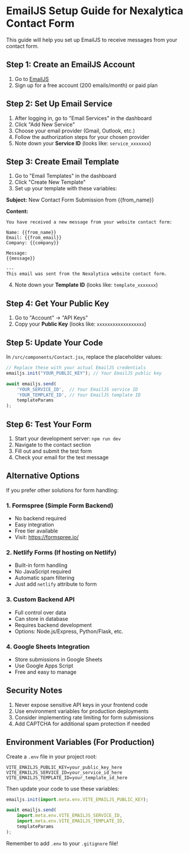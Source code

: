 # EmailJS Setup Guide for Nexalytica Contact Form

This guide will help you set up EmailJS to receive messages from your contact form.

## Step 1: Create an EmailJS Account

1. Go to [EmailJS](https://www.emailjs.com/)
2. Sign up for a free account (200 emails/month) or paid plan

## Step 2: Set Up Email Service

1. After logging in, go to "Email Services" in the dashboard
2. Click "Add New Service"
3. Choose your email provider (Gmail, Outlook, etc.)
4. Follow the authorization steps for your chosen provider
5. Note down your **Service ID** (looks like: `service_xxxxxxx`)

## Step 3: Create Email Template

1. Go to "Email Templates" in the dashboard
2. Click "Create New Template"
3. Set up your template with these variables:

**Subject:** New Contact Form Submission from {{from_name}}

**Content:**
```
You have received a new message from your website contact form:

Name: {{from_name}}
Email: {{from_email}}
Company: {{company}}

Message:
{{message}}

---
This email was sent from the Nexalytica website contact form.
```

4. Note down your **Template ID** (looks like: `template_xxxxxxx`)

## Step 4: Get Your Public Key

1. Go to "Account" → "API Keys"
2. Copy your **Public Key** (looks like: `xxxxxxxxxxxxxxxxxx`)

## Step 5: Update Your Code

In `/src/components/Contact.jsx`, replace the placeholder values:

```javascript
// Replace these with your actual EmailJS credentials
emailjs.init("YOUR_PUBLIC_KEY"); // Your EmailJS public key

await emailjs.send(
    'YOUR_SERVICE_ID',  // Your EmailJS service ID
    'YOUR_TEMPLATE_ID', // Your EmailJS template ID
    templateParams
);
```

## Step 6: Test Your Form

1. Start your development server: `npm run dev`
2. Navigate to the contact section
3. Fill out and submit the test form
4. Check your email for the test message

## Alternative Options

If you prefer other solutions for form handling:

### 1. **Formspree** (Simple Form Backend)
- No backend required
- Easy integration
- Free tier available
- Visit: https://formspree.io/

### 2. **Netlify Forms** (If hosting on Netlify)
- Built-in form handling
- No JavaScript required
- Automatic spam filtering
- Just add `netlify` attribute to form

### 3. **Custom Backend API**
- Full control over data
- Can store in database
- Requires backend development
- Options: Node.js/Express, Python/Flask, etc.

### 4. **Google Sheets Integration**
- Store submissions in Google Sheets
- Use Google Apps Script
- Free and easy to manage

## Security Notes

1. Never expose sensitive API keys in your frontend code
2. Use environment variables for production deployments
3. Consider implementing rate limiting for form submissions
4. Add CAPTCHA for additional spam protection if needed

## Environment Variables (For Production)

Create a `.env` file in your project root:

```
VITE_EMAILJS_PUBLIC_KEY=your_public_key_here
VITE_EMAILJS_SERVICE_ID=your_service_id_here
VITE_EMAILJS_TEMPLATE_ID=your_template_id_here
```

Then update your code to use these variables:

```javascript
emailjs.init(import.meta.env.VITE_EMAILJS_PUBLIC_KEY);

await emailjs.send(
    import.meta.env.VITE_EMAILJS_SERVICE_ID,
    import.meta.env.VITE_EMAILJS_TEMPLATE_ID,
    templateParams
);
```

Remember to add `.env` to your `.gitignore` file!